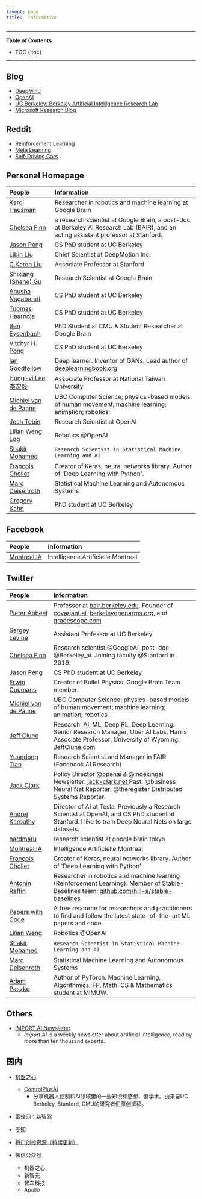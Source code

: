 ```yaml
---
layout: page
title:  Information
---
```


---
**Table of Contents**
* TOC
{:toc}
---

## Blog

- [DeepMind](https://deepmind.com/blog/)
- [OpenAI](https://openai.com/blog/)
- [UC Berkeley: Berkeley Artificial Intelligence Research Lab](https://bair.berkeley.edu/blog/?refresh=1)
- [Microsoft Research Blog](https://www.microsoft.com/en-us/research/blog/)

## Reddit

- [Reinforcement Learning](https://www.reddit.com/r/reinforcementlearning/)
- [Meta Learning](https://www.reddit.com/r/metalearning/)
- [Self-Driving Cars](https://www.reddit.com/r/SelfDrivingCars/)

## Personal Homepage

| People | Information|
| :------ |:--- |
| [Karol Hausman](https://karolhausman.github.io/) | Researcher in robotics and machine learning at Google Brain |
| [Chelsea Finn](http://people.eecs.berkeley.edu/~cbfinn/) | a research scientist at Google Brain, a post-doc at Berkeley AI Research Lab (BAIR), and an acting assistant professor at Stanford. |
| [Jason Peng](https://xbpeng.github.io/) | CS PhD student at UC Berkeley |
| [Libin Liu](http://libliu.com/) | Chief Scientist at DeepMotion Inc.| 
| [C.Karen Liu](https://cs.stanford.edu/~karenliu/Home.html) | Associate Professor at Stanford |
| [Shixiang (Shane) Gu](https://sites.google.com/view/gugurus/home) | Research Scientist at Google Brain |
| [Anusha Nagabandi](https://people.eecs.berkeley.edu/~nagaban2/papers.html) | CS PhD student at UC Berkeley |
| [Tuomas Haarnoja](https://people.eecs.berkeley.edu/~haarnoja/) | CS PhD student at UC Berkeley |
| [Ben Eysenbach](https://ben-eysenbach.github.io/) | PhD Student at CMU & Student Researcher at Google Brain |
| [Vitchyr H. Pong](http://people.eecs.berkeley.edu/~vitchyr/) | CS PhD student at UC Berkeley |
| [Ian Goodfellow](http://www.iangoodfellow.com/slides/) | Deep learner. Inventor of GANs. Lead author of [deeplearningbook.org](http://www.deeplearningbook.org) |
| [Hung-yi Lee 李宏毅](http://speech.ee.ntu.edu.tw/~tlkagk/index.html) | Associate Professor at National Taiwan University |
| [Michiel van de Panne](https://www.cs.ubc.ca/~van/papers/index.html) | UBC Computer Science; physics-based models of human movement; machine learning; animation; robotics |
| [Josh Tobin](http://josh-tobin.com/) | Research Scientist at OpenAI | 
| [Lilian Weng' Log](https://lilianweng.github.io/lil-log/) | Robotics @OpenAI |
| [Shakir Mohamed](https://shakirm.com/) | `Research Scientist in Statistical Machine Learning and AI` | 
| [François Chollet](https://fchollet.com/) |Creator of Keras, neural networks library. Author of 'Deep Learning with Python'. | 
| [Marc Deisenroth](https://sites.google.com/view/marcdeisenroth) | Statistical Machine Learning and Autonomous Systems |	
| [Gregory Kahn](https://people.eecs.berkeley.edu/~gregoryk/) | PhD student at UC Berkeley |


## Facebook

| People | Information|
| :------ |:--- |
| [Montreal.IA](https://www.facebook.com/MontrealAI) | Intelligence Artificielle Montreal |


## Twitter

| People | Information|
| :------ |:--- |
| [Pieter Abbeel](https://twitter.com/pabbeel) | Professor at [bair.berkeley.edu](https://bair.berkeley.edu), Founder of [covariant.ai](http://covariant.ai), [berkeleyopenarms.org](https://www.berkeleyopenarms.org/), and [gradescope.com](http://gradescope.com)|
| [Sergey Levine](https://twitter.com/svlevine) | Assistant Professor at UC Berkeley|
| [Chelsea Finn](https://twitter.com/chelseabfinn) | Research scientist @GoogleAI, post-doc @Berkeley_ai. Joining faculty @Stanford in 2019. |
| [Jason Peng](https://twitter.com/xbpeng4) | CS PhD student at UC Berkeley|
| [Erwin Coumans](https://twitter.com/erwincoumans) | Creator of Bullet Physics. Google Brain Team member.|
| [Michiel van de Panne](https://twitter.com/Mvandepanne) | UBC Computer Science; physics-based models of human movement; machine learning; animation; robotics | 
| [Jeff Clune](https://twitter.com/jeffclune) | Research: AI, ML, Deep RL, Deep Learning. Senior Research Manager, Uber AI Labs. Harris Associate Professor, University of Wyoming. [JeffClune.com](http://JeffClune.com) |
| [Yuandong Tian](https://twitter.com/tydsh?lang=en) | Research Scientist and Manager in FAIR (Facebook AI Research)|
| [Jack Clark](https://twitter.com/jackclarkSF) | Policy Director @openai & @indexingai Newsletter: [jack-clark.net ](http://www.jack-clark.net)  Past: @business Neural Net Reporter. @theregister Distributed Systems Reporter. |
| [Andrej Karpathy](https://twitter.com/karpathy) | Director of AI at Tesla. Previously a Research Scientist at OpenAI, and CS PhD student at Stanford. I like to train Deep Neural Nets on large datasets. |
| [hardmaru](https://twitter.com/hardmaru) | research scientist at google brain tokyo |
| [Montreal.IA](https://twitter.com/Montreal_IA) | Intelligence Artificielle Montreal |
| [François Chollet](https://twitter.com/fchollet) |Creator of Keras, neural networks library. Author of 'Deep Learning with Python'. | 
| [Antonin Raffin](https://twitter.com/araffin2) | Researcher in robotics and machine learning (Reinforcement Learning). Member of Stable-Baselines team: [github.com/hill-a/stable-baselines](https://github.com/hill-a/stable-baselines) |
| [Papers with Code](https://twitter.com/paperswithcode) | A free resource for researchers and practitioners to find and follow the latest state-of-the-art ML papers and code. |
| [Lilian Weng](https://twitter.com/lilianweng/) | Robotics @OpenAI |
| [Shakir Mohamed](https://twitter.com/shakir_za) | `Research Scientist in Statistical Machine Learning and AI` | 
| [Marc Deisenroth](https://twitter.com/mpd37) | Statistical Machine Learning and Autonomous Systems |
| [Adam Paszke](https://twitter.com/apaszke) | Author of PyTorch. Machine Learning, Algorithmics, FP, Math. CS & Mathematics student at MIMUW. |


## Others

- [IMPORT AI Newsletter](https://jack-clark.net/)
	- *Import AI* is a weekly newsletter about artificial intelligence, read by more than ten thousand experts. 

## 国内

- [机器之心](https://www.jiqizhixin.com/)
	- [ControlPlusAI](https://www.jiqizhixin.com/columns/ControlPlusAI)
		- 分享机器人控制和AI领域里的一些知识和感想，偏学术。由来自UC Berkeley, Stanford, CMU的研究者们原创撰稿。
- [雷锋网：新智驾](https://www.leiphone.com/category/transportation)
- [专知](http://www.zhuanzhi.ai/)
- [将门创投资源（持续更新）](https://mp.weixin.qq.com/s/4n39W9JWAxDyxPYVvR3dBw)

- 微信公众号
	- 机器之心
	- 新智元
	- 智车科技
	- Apollo





